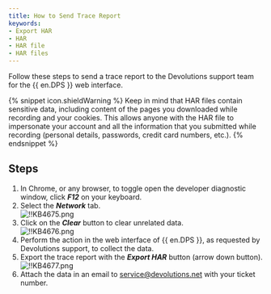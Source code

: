 ```yaml
---
title: How to Send Trace Report
keywords:
- Export HAR
- HAR
- HAR file
- HAR files
---
```

Follow these steps to send a trace report to the Devolutions support team for the {{ en.DPS }} web interface.

{% snippet icon.shieldWarning %}
Keep in mind that HAR files contain sensitive data, including content of the pages you downloaded while recording and your cookies. This allows anyone with the HAR file to impersonate your account and all the information that you submitted while recording (personal details, passwords, credit card numbers, etc.).
{% endsnippet %}

## Steps

1. In Chrome, or any browser, to toggle open the developer diagnostic window, click ***F12*** on your keyboard.
1. Select the ***Network*** tab.  
![!!KB4675.png](https://webdevolutions.azureedge.net/docs/en/kb/KB4675.png)
1. Click on the ***Clear*** button to clear unrelated data.  
![!!KB4676.png](https://webdevolutions.azureedge.net/docs/en/kb/KB4676.png)
1. Perform the action in the web interface of {{ en.DPS }}, as requested by Devolutions support, to collect the data.
1. Export the trace report with the ***Export HAR*** button (arrow down button).  
![!!KB4677.png](https://webdevolutions.azureedge.net/docs/en/kb/KB4677.png)
1. Attach the data in an email to [service@devolutions.net](mailto:service@devolutions.net) with your ticket number.
